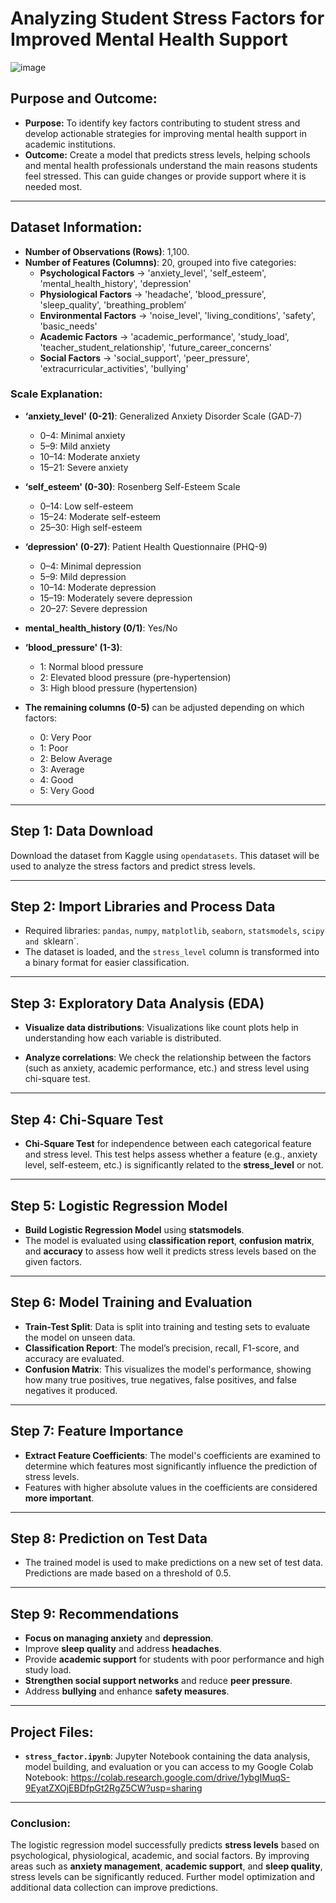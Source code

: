# Analyzing Student Stress Factors for Improved Mental Health Support
![image](https://img.freepik.com/premium-photo/student-stress-concept-illustration-jpg_1072857-4797.jpg)
## **Purpose and Outcome:**
- **Purpose:** To identify key factors contributing to student stress and develop actionable strategies for improving mental health support in academic institutions.
- **Outcome:** Create a model that predicts stress levels, helping schools and mental health professionals understand the main reasons students feel stressed. This can guide changes or provide support where it is needed most.

---

## **Dataset Information:**
- **Number of Observations (Rows)**: 1,100.
- **Number of Features (Columns)**: 20, grouped into five categories:  
  - **Psychological Factors** → 'anxiety_level', 'self_esteem', 'mental_health_history', 'depression'  
  - **Physiological Factors** → 'headache', 'blood_pressure', 'sleep_quality', 'breathing_problem’  
  - **Environmental Factors** → 'noise_level', 'living_conditions', 'safety', 'basic_needs'  
  - **Academic Factors** → 'academic_performance', 'study_load', 'teacher_student_relationship', 'future_career_concerns'  
  - **Social Factors** → 'social_support', 'peer_pressure', 'extracurricular_activities', 'bullying'

### **Scale Explanation:**
- **‘anxiety_level' (0-21)**: Generalized Anxiety Disorder Scale (GAD-7)
  - 0–4: Minimal anxiety
  - 5–9: Mild anxiety
  - 10–14: Moderate anxiety
  - 15–21: Severe anxiety

- **‘self_esteem' (0-30)**: Rosenberg Self-Esteem Scale
  - 0–14: Low self-esteem
  - 15–24: Moderate self-esteem
  - 25–30: High self-esteem

- **‘depression' (0-27)**: Patient Health Questionnaire (PHQ-9)
  - 0–4: Minimal depression
  - 5–9: Mild depression
  - 10–14: Moderate depression
  - 15–19: Moderately severe depression
  - 20–27: Severe depression

- **mental_health_history (0/1)**: Yes/No

- **‘blood_pressure' (1-3)**:
  - 1: Normal blood pressure
  - 2: Elevated blood pressure (pre-hypertension)
  - 3: High blood pressure (hypertension)

- **The remaining columns (0-5)** can be adjusted depending on which factors:
  - 0: Very Poor
  - 1: Poor
  - 2: Below Average
  - 3: Average
  - 4: Good
  - 5: Very Good

---

## **Step 1: Data Download**

Download the dataset from Kaggle using `opendatasets`. This dataset will be used to analyze the stress factors and predict stress levels.

---

## **Step 2: Import Libraries and Process Data**
- Required libraries: `pandas`, `numpy`, `matplotlib`, `seaborn`, `statsmodels`, `scipy and `sklearn`.
- The dataset is loaded, and the `stress_level` column is transformed into a binary format for easier classification.

---

## **Step 3: Exploratory Data Analysis (EDA)**

- **Visualize data distributions**: Visualizations like count plots help in understanding how each variable is distributed.
  
- **Analyze correlations**: We check the relationship between the factors (such as anxiety, academic performance, etc.) and stress level using chi-square test.

---

## **Step 4: Chi-Square Test**

- **Chi-Square Test** for independence between each categorical feature and stress level. This test helps assess whether a feature (e.g., anxiety level, self-esteem, etc.) is significantly related to the **stress_level** or not.

---

## **Step 5: Logistic Regression Model**

- **Build Logistic Regression Model** using **statsmodels**.
- The model is evaluated using **classification report**, **confusion matrix**, and **accuracy** to assess how well it predicts stress levels based on the given factors.

---

## **Step 6: Model Training and Evaluation**

- **Train-Test Split**: Data is split into training and testing sets to evaluate the model on unseen data.
- **Classification Report**: The model’s precision, recall, F1-score, and accuracy are evaluated.
- **Confusion Matrix**: This visualizes the model's performance, showing how many true positives, true negatives, false positives, and false negatives it produced.

---

## **Step 7: Feature Importance**

- **Extract Feature Coefficients**: The model's coefficients are examined to determine which features most significantly influence the prediction of stress levels.
- Features with higher absolute values in the coefficients are considered **more important**.

---

## **Step 8: Prediction on Test Data**

- The trained model is used to make predictions on a new set of test data. Predictions are made based on a threshold of 0.5.

---

## **Step 9: Recommendations**

- **Focus on managing anxiety** and **depression**.
- Improve **sleep quality** and address **headaches**.
- Provide **academic support** for students with poor performance and high study load.
- **Strengthen social support networks** and reduce **peer pressure**.
- Address **bullying** and enhance **safety measures**.

---

## **Project Files:**
- **`stress_factor.ipynb`**: Jupyter Notebook containing the data analysis, model building, and evaluation or you can access to my Google Colab Notebook: https://colab.research.google.com/drive/1ybgIMuqS-9EyatZXOjEBDfpGt2RgZ5CW?usp=sharing

---

### **Conclusion:**

The logistic regression model successfully predicts **stress levels** based on psychological, physiological, academic, and social factors. By improving areas such as **anxiety management**, **academic support**, and **sleep quality**, stress levels can be significantly reduced. Further model optimization and additional data collection can improve predictions.
